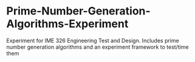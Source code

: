 # Prime-Number-Generation-Algorithms-Experiment
Experiment for IME 326 Engineering Test and Design. Includes prime number generation algorithms and an experiment framework to test/time them
